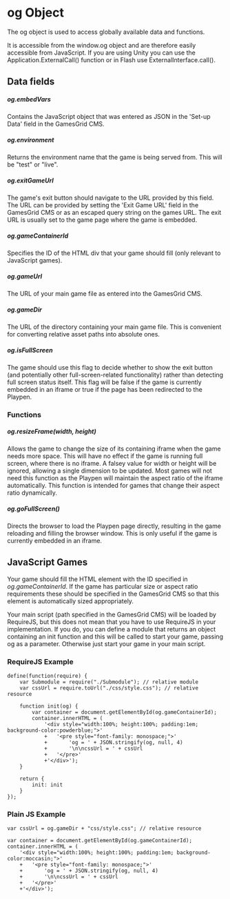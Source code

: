 # og Object

The og object is used to access globally available data and functions.

It is accessible from the window.og object and are therefore easily accessible from JavaScript.
If you are using Unity you can use the Application.ExternalCall() function or in Flash use ExternalInterface.call().

## Data fields

##### og.embedVars
Contains the JavaScript object that was entered as JSON in the 'Set-up Data'
field in the GamesGrid CMS.

##### og.environment
Returns the environment name that the game is being served from. This will be
 "test" or "live".

##### og.exitGameUrl
The game's exit button should navigate to the URL provided by this field. The
 URL can be provided by setting the 'Exit Game URL' field in the GamesGrid 
 CMS or as an escaped query string on the games URL. The exit URL is usually set
  to the game page where the game is embedded.

##### og.gameContainerId
Specifies the ID of the HTML div that your game should fill (only relevant 
to JavaScript games).

##### og.gameUrl
The URL of your main game file as entered into the GamesGrid CMS.

##### og.gameDir
The URL of the directory containing your main game file. This is convenient for
converting relative asset paths into absolute ones.

##### og.isFullScreen
The game should use this flag to decide whether to show the exit button
(and potentially other full-screen-related functionality) rather than detecting
full screen status itself. This flag will be false if the game is currently
embedded in an iframe or true if the page has been redirected to the Playpen.

### Functions

##### og.resizeFrame(width, height)
Allows the game to change the size of its containing iframe when the game needs
more space. This will have no effect if the game is running full screen, where
there is no iframe. A falsey value for width or height will be ignored,
allowing a single dimension to be updated. Most games will not need this
function as the Playpen will maintain the aspect ratio of the iframe
automatically. This function is intended for games that change their aspect
ratio dynamically.

##### og.goFullScreen()
Directs the browser to load the Playpen page directly, resulting in the game
reloading and filling the browser window. This is only useful if the game is
currently embedded in an iframe.

## JavaScript Games
Your game should fill the HTML element with the ID specified in
*og.gameContainerId*. If the game has particular size or aspect ratio
requirements these should be specified in the GamesGrid CMS so that this
element is automatically sized appropriately.

Your main script (path specified in the GamesGrid CMS) will be loaded by 
RequireJS, but this does not mean that you have to use RequireJS in your 
implementation. If you do, you can define a module that returns an object 
containing an init function and this will be called to start your game, 
passing og as a parameter. Otherwise just start your game in your main script.

### RequireJS Example
````
define(function(require) {
    var Submodule = require("./Submodule"); // relative module
    var cssUrl = require.toUrl("./css/style.css"); // relative resource

    function init(og) {
        var container = document.getElementById(og.gameContainerId);
        container.innerHTML = (
            '<div style="width:100%; height:100%; padding:1em; background-color:powderblue;">'
            +   '<pre style="font-family: monospace;">'
            +       'og = ' + JSON.stringify(og, null, 4)
            +       '\n\ncssUrl = ' + cssUrl
            +   '</pre>'
            +'</div>');
    }

    return {
        init: init
    }
});
````

### Plain JS Example
````
var cssUrl = og.gameDir + "css/style.css"; // relative resource

var container = document.getElementById(og.gameContainerId);
container.innerHTML = (
    '<div style="width:100%; height:100%; padding:1em; background-color:moccasin;">'
    +   '<pre style="font-family: monospace;">'
    +       'og = ' + JSON.stringify(og, null, 4)
    +       '\n\ncssUrl = ' + cssUrl
    +   '</pre>'
    +'</div>');
````